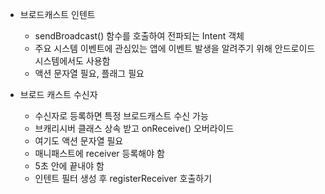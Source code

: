 - 브로드캐스트 인텐트
	- sendBroadcast() 함수를 호출하여 전파되는 Intent 객체
	- 주요 시스템 이벤트에 관심있는 앱에 이벤트 발생을 알려주기 위해 안드로이드 시스템에서도 사용함
	- 액션 문자열 필요, 플래그 필요
	
- 브로드 캐스트 수신자
	- 수신자로 등록하면 특정 브로드캐스트 수신 가능
	- 브캐리시버 클래스 상속 받고 onReceive() 오버라이드
	- 여기도 액션 문자열 필요
	- 매니패스트에 receiver 등록해야 함
	- 5초 안에 끝내야 함
	- 인텐트 필터 생성 후 registerReceiver 호출하기

